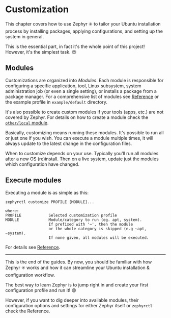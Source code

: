# Customization

This chapter covers how to use Zephyr :eight_spoked_asterisk: to tailor your Ubuntu installation process by installing packages, applying configurations, and setting up the system in general.

This is the essential part, in fact it's the whole point of this project!
However, it's the simplest task. :wink:

## Modules

Customizations are organized into _Modules_.
Each module is responsible for configuring a specific application, tool, Linux subsystem, system administration job (or even a single setting), or installs a package from a package manager.
For a comprehensive list of modules see [Reference](reference/modules.md) or the example profile in `example/default` directory.

It's also possible to create custom modules if your tools (apps, etc.) are not covered by Zephyr.
For details on how to create a module check the [`other/local` module](reference/modules.md#local).

Basically, customizing means running these modules. It's possible to run all or just one if you wish.
You can execute a module multiple times, it will always update to the latest change in the configuration files.

When to customize depends on your use.
Typically you'll run all modules after a new OS (re)install.
Then on a live system, update just the modules which configuration have changed.

## Execute modules

Executing a module is as simple as this:

```
zephyrctl customize PROFILE [MODULE]...

where:
PROFILE            Selected customization profile
MODULE             Module/category to run (eg. apt, system).
                   If prefixed with '~', then the module
                   or the whole category is skipped (e.g ~apt, ~system).
                   If none given, all modules will be executed.
```

For details see [Reference](reference/zephyrctl.md#customize).

---

This is the end of the guides.
By now, you should be familiar with how Zephyr :eight_spoked_asterisk: works and how it can streamline your Ubuntu installation & configuration workflow.

The best way to learn Zephyr is to jump right in and create your first configuration profile and run it! :smile:

However, if you want to dig deeper into available modules, their configuration options and settings for either Zephyr itself or `zephyrctl` check the Reference.
